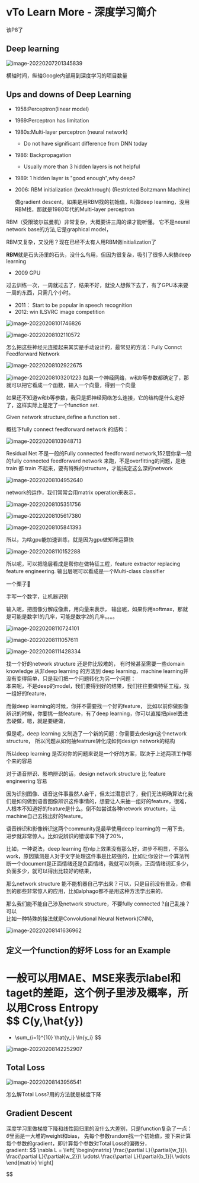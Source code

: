 # vTo Learn More - 深度学习简介  

该P8了  

## Deep learning  

![image-20220207201345839](https://raw.githubusercontent.com/lunnche/picgo-image/main/image-20220207201345839.png)

横轴时间，纵轴Google内部用到深度学习的项目数量  

## Ups and downs of Deep Learning  
* 1958:Perceptron(linear model)  
* 1969:Perceptron has limitation
* 1980s:Multi-layer perceptron (neural network)
    * Do not have significant difference from DNN today
* 1986: Backpropagation
    * Usually more than 3 hidden layers is not helpful
* 1989: 1 hidden layer is "good enough",why deep?  
* 2006: RBM initialization (breakthrough)   (Restricted Boltzmann Machine)

    做gradient descent，如果是用RBM找的初始值，叫做deep learning，没用RBM找，那就是1980年代的Multi-layer perceptron  

RBM（受限玻尔兹曼机）非常复杂，大概要讲三周的课才能听懂。  它不是neural network base的方法,它是graphical model，

RBM又复杂，又没用？现在已经不太有人用RBM做initialization了  

**RBM**就是石头汤里的石头，没什么鸟用，但因为很复杂，吸引了很多人来搞deep learning  

* 2009 GPU

过去训练一次，一周就过去了，结果不好，就没人想做下去了，有了GPU本来要一周的东西，只需几个小时。

* 2011： Start to be popular in speech recognition  
* 2012: win ILSVRC image competition  

![image-20220208101746826](https://raw.githubusercontent.com/lunnche/picgo-image/main/image-20220208101746826.png)



![image-20220208102110572](https://raw.githubusercontent.com/lunnche/picgo-image/main/image-20220208102110572.png)

怎么把这些神经元连接起来其实是手动设计的，最常见的方法：Fully Connct Feedforward Network  

![image-20220208102922675](https://raw.githubusercontent.com/lunnche/picgo-image/main/image-20220208102922675.png)

![image-20220208103201223](https://raw.githubusercontent.com/lunnche/picgo-image/main/image-20220208103201223.png)
如果一个神经网络，w和b等参数都确定了，那就可以把它看成一个函数，输入一个向量，得到一个向量  

如果还不知道w和b等参数，我只是把神经网络怎么连接，它的结构是什么定好了，这样实际上是定了一个function set.  

Given network structure,define a function set .  

概括下fully connect feedforward network 的结构：

![image-20220208103948713](https://raw.githubusercontent.com/lunnche/picgo-image/main/image-20220208103948713.png)

Residual Net 不是一般的Fully connected feedforward network,152层你拿一般的fully connected feedforward network 来跑，不是overfitting的问题，是连train 都 train 不起来，要有特殊的structure，才能搞定这么深的network

![image-20220208104952640](https://raw.githubusercontent.com/lunnche/picgo-image/main/image-20220208104952640.png)

network的运作，我们常常会用matrix operation来表示，

![image-20220208105351756](https://raw.githubusercontent.com/lunnche/picgo-image/main/image-20220208105351756.png)



![image-20220208105617380](https://raw.githubusercontent.com/lunnche/picgo-image/main/image-20220208105617380.png)

![image-20220208105841393](https://raw.githubusercontent.com/lunnche/picgo-image/main/image-20220208105841393.png)

所以，为啥gpu能加速训练，就是因为gpu做矩阵运算快  

![image-20220208110152288](https://raw.githubusercontent.com/lunnche/picgo-image/main/image-20220208110152288.png)

所以呢，可以把隐层看成是帮你在做特征工程，feature extractor replacing feature engineering.
输出层呢可以看成是一个Multi-class classifier  

一个栗子🌰  

手写一个数字，让机器识别  

输入呢，把图像分解成像素，用向量来表示，
输出呢，如果你用softmax，那就是可能是数字1的几率，可能是数字2的几率。。。。

![image-20220208110724101](https://raw.githubusercontent.com/lunnche/picgo-image/main/image-20220208110724101.png)

![image-20220208111057611](https://raw.githubusercontent.com/lunnche/picgo-image/main/image-20220208111057611.png)

![image-20220208111428334](https://raw.githubusercontent.com/lunnche/picgo-image/main/image-20220208111428334.png)

找一个好的network structure 还是你比较难的， 有时候甚至需要一些domain knowledge
从非deep learning 的方法到 deep learning，machine learning并没有变得简单，只是我们把一个问题转化为另一个问题：  
本来呢，不是deep的model，我们要得到好的结果，我们往往要做特征工程，找一组好的feature，

而做deep learning的时候，你并不需要找一个好的feature，
比如以前你做影像辨识的时候，你要挑一些feature，有了deep learning，你可以直接把pixel丢进去硬做，嗯，就是要硬做，  

但是呢，deep learning 又制造了一个新的问题：你需要去design这个network structure，
所以问题从如何抽featrure转化成如何design network的结构  

所以deep learning 是否对你的问题来说是一个好的方案，取决于上述两项工作哪个来的容易  

对于语音辨识、影响辨识的话，design network structure 比 feature engineering 容易  

因为识别图像、语音这件事虽然人会干，但太过潜意识了，我们无法明确算法化我们是如何做到语音图像辨识这件事情的，想要让人来抽一组好的feature，很难，人根本不知道好的feature是什么。倒不如尝试各种network structure，让machine自己去找出好的feature。  

语音辨识和影像辨识这两个community是最早使用deep learning的  一用下去，进步就非常惊人。比如说辨识的错误率下降了20%，

比如，一种说法，deep learning 在nlp上效果没有那么好，进步不明显，不那么work，原因猜测是人对于文字处理这件事是比较强的，比如让你设计一个算法判断一个document是正面情绪还是负面情绪，我就可以列表，正面情绪词汇多少，负面多少，就可以得出比较好的结果，  

那么network structure 能不能机器自己学出来？可以，只是目前没有普及，你看到的那些非常惊人的应用，比如alphago都不是用这种方法学出来的，  

那么我们能不能自己涉及network structure，不要fully connected ?自己乱接？可以  
比如一种特殊的接法就是Convolutional Neural Network(CNN),

![image-20220208141636962](https://raw.githubusercontent.com/lunnche/picgo-image/main/image-20220208141636962.png)

## 定义一个function的好坏 Loss for an Example   

一般可以用MAE、MSE来表示label和taget的差距，这个例子里涉及概率，所以用Cross Entropy  
$$
C(y,\hat{y})
=
- \sum_{i=1}^{10} \hat{y_i} \ln{y_i}
$$

![image-20220208142252907](https://raw.githubusercontent.com/lunnche/picgo-image/main/image-20220208142252907.png)

## Total Loss  

![image-20220208143956541](https://raw.githubusercontent.com/lunnche/picgo-image/main/image-20220208143956541.png)

怎么解Total Loss?用的方法就是梯度下降  
## Gradient Descent  

深度学习里做梯度下降和线性回归里的没什么大差别，只是function复杂了一点：  
$\theta$里面是一大堆的weight和bias， 先每个参数random找一个初始值，接下来计算每个参数的gradient，即计算每个参数对Total Loss的偏微分，  
gradient:
$$
\nabla L =
\left[
\begin{matrix}
\frac{\partial L}{\partial{w_1}}\\
\frac{\partial L}{\partial{w_2}}\\
\vdots\\
\frac{\partial L}{\partial{b_1}}\\
\vdots
\end{matrix}
\right]

$$

